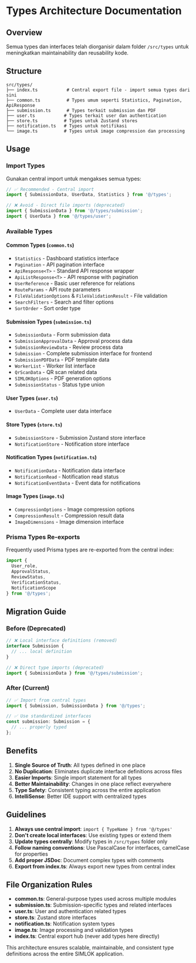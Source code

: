 # Types Architecture Documentation

## Overview
Semua types dan interfaces telah diorganisir dalam folder `/src/types` untuk meningkatkan maintainability dan reusability kode.

## Structure

```
src/types/
├── index.ts           # Central export file - import semua types dari sini
├── common.ts          # Types umum seperti Statistics, Pagination, ApiResponse
├── submission.ts      # Types terkait submission dan PDF
├── user.ts           # Types terkait user dan authentication
├── store.ts          # Types untuk Zustand stores
├── notification.ts   # Types untuk notifikasi
└── image.ts          # Types untuk image compression dan processing
```

## Usage

### Import Types
Gunakan central import untuk mengakses semua types:

```typescript
// ✅ Recommended - Central import
import { SubmissionData, UserData, Statistics } from '@/types';

// ❌ Avoid - Direct file imports (deprecated)
import { SubmissionData } from '@/types/submission';
import { UserData } from '@/types/user';
```

### Available Types

#### Common Types (`common.ts`)
- `Statistics` - Dashboard statistics interface
- `Pagination` - API pagination interface
- `ApiResponse<T>` - Standard API response wrapper
- `ApiListResponse<T>` - API response with pagination
- `UserReference` - Basic user reference for relations
- `RouteParams` - API route parameters
- `FileValidationOptions` & `FileValidationResult` - File validation
- `SearchFilters` - Search and filter options
- `SortOrder` - Sort order type

#### Submission Types (`submission.ts`)
- `SubmissionData` - Form submission data
- `SubmissionApprovalData` - Approval process data
- `SubmissionReviewData` - Review process data
- `Submission` - Complete submission interface for frontend
- `SubmissionPDFData` - PDF template data
- `WorkerList` - Worker list interface
- `QrScanData` - QR scan related data
- `SIMLOKOptions` - PDF generation options
- `SubmissionStatus` - Status type union

#### User Types (`user.ts`)
- `UserData` - Complete user data interface

#### Store Types (`store.ts`)
- `SubmissionStore` - Submission Zustand store interface
- `NotificationStore` - Notification store interface

#### Notification Types (`notification.ts`)
- `NotificationData` - Notification data interface
- `NotificationRead` - Notification read status
- `NotificationEventData` - Event data for notifications

#### Image Types (`image.ts`)
- `CompressionOptions` - Image compression options
- `CompressionResult` - Compression result data
- `ImageDimensions` - Image dimension interface

### Prisma Types Re-exports
Frequently used Prisma types are re-exported from the central index:

```typescript
import { 
  User_role, 
  ApprovalStatus, 
  ReviewStatus, 
  VerificationStatus, 
  NotificationScope 
} from '@/types';
```

## Migration Guide

### Before (Deprecated)
```typescript
// ❌ Local interface definitions (removed)
interface Submission {
  // ... local definition
}

// ❌ Direct type imports (deprecated)
import { SubmissionData } from '@/types/submission';
```

### After (Current)
```typescript
// ✅ Import from central types
import { Submission, SubmissionData } from '@/types';

// ✅ Use standardized interfaces
const submission: Submission = {
  // ... properly typed
};
```

## Benefits

1. **Single Source of Truth**: All types defined in one place
2. **No Duplication**: Eliminates duplicate interface definitions across files
3. **Easier Imports**: Single import statement for all types
4. **Better Maintainability**: Changes in one place reflect everywhere
5. **Type Safety**: Consistent typing across the entire application
6. **IntelliSense**: Better IDE support with centralized types

## Guidelines

1. **Always use central import**: `import { TypeName } from '@/types'`
2. **Don't create local interfaces**: Use existing types or extend them
3. **Update types centrally**: Modify types in `/src/types` folder only
4. **Follow naming conventions**: Use PascalCase for interfaces, camelCase for properties
5. **Add proper JSDoc**: Document complex types with comments
6. **Export from index.ts**: Always export new types from central index

## File Organization Rules

- **common.ts**: General-purpose types used across multiple modules
- **submission.ts**: Submission-specific types and related interfaces
- **user.ts**: User and authentication related types
- **store.ts**: Zustand store interfaces
- **notification.ts**: Notification system types
- **image.ts**: Image processing and validation types
- **index.ts**: Central export hub (never add types here directly)

This architecture ensures scalable, maintainable, and consistent type definitions across the entire SIMLOK application.